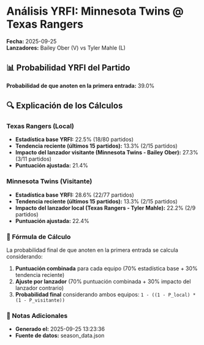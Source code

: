 # Análisis YRFI: Minnesota Twins @ Texas Rangers

**Fecha:** 2025-09-25  
**Lanzadores:** Bailey Ober (V) vs Tyler Mahle (L)

## 📊 Probabilidad YRFI del Partido

**Probabilidad de que anoten en la primera entrada:** 39.0%

## 🔍 Explicación de los Cálculos

### Texas Rangers (Local)
- **Estadística base YRFI:** 22.5% (18/80 partidos)
- **Tendencia reciente (últimos 15 partidos):** 13.3% (2/15 partidos)
- **Impacto del lanzador visitante (Minnesota Twins - Bailey Ober):** 27.3% (3/11 partidos)
- **Puntuación ajustada:** 21.4%

### Minnesota Twins (Visitante)
- **Estadística base YRFI:** 28.6% (22/77 partidos)
- **Tendencia reciente (últimos 15 partidos):** 13.3% (2/15 partidos)
- **Impacto del lanzador local (Texas Rangers - Tyler Mahle):** 22.2% (2/9 partidos)
- **Puntuación ajustada:** 22.4%

### 📝 Fórmula de Cálculo

La probabilidad final de que anoten en la primera entrada se calcula considerando:
1. **Puntuación combinada** para cada equipo (70% estadística base + 30% tendencia reciente)
2. **Ajuste por lanzador** (70% puntuación combinada + 30% impacto del lanzador contrario)
3. **Probabilidad final** considerando ambos equipos: `1 - ((1 - P_local) * (1 - P_visitante))`

### 📌 Notas Adicionales

- **Generado el:** 2025-09-25 13:23:36
- **Fuente de datos:** season_data.json
